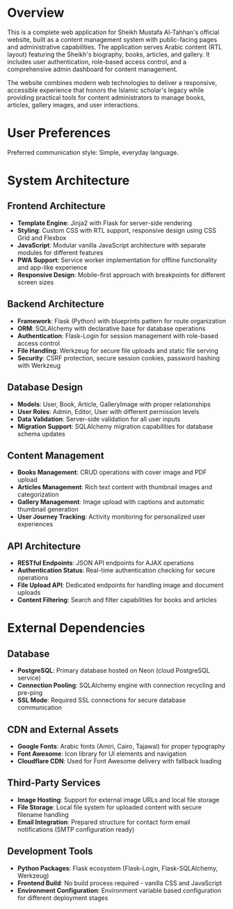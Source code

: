 # Overview

This is a complete web application for Sheikh Mustafa Al-Tahhan's official website, built as a content management system with public-facing pages and administrative capabilities. The application serves Arabic content (RTL layout) featuring the Sheikh's biography, books, articles, and gallery. It includes user authentication, role-based access control, and a comprehensive admin dashboard for content management.

The website combines modern web technologies to deliver a responsive, accessible experience that honors the Islamic scholar's legacy while providing practical tools for content administrators to manage books, articles, gallery images, and user interactions.

# User Preferences

Preferred communication style: Simple, everyday language.

# System Architecture

## Frontend Architecture
- **Template Engine**: Jinja2 with Flask for server-side rendering
- **Styling**: Custom CSS with RTL support, responsive design using CSS Grid and Flexbox
- **JavaScript**: Modular vanilla JavaScript architecture with separate modules for different features
- **PWA Support**: Service worker implementation for offline functionality and app-like experience
- **Responsive Design**: Mobile-first approach with breakpoints for different screen sizes

## Backend Architecture
- **Framework**: Flask (Python) with blueprints pattern for route organization
- **ORM**: SQLAlchemy with declarative base for database operations
- **Authentication**: Flask-Login for session management with role-based access control
- **File Handling**: Werkzeug for secure file uploads and static file serving
- **Security**: CSRF protection, secure session cookies, password hashing with Werkzeug

## Database Design
- **Models**: User, Book, Article, GalleryImage with proper relationships
- **User Roles**: Admin, Editor, User with different permission levels
- **Data Validation**: Server-side validation for all user inputs
- **Migration Support**: SQLAlchemy migration capabilities for database schema updates

## Content Management
- **Books Management**: CRUD operations with cover image and PDF upload
- **Articles Management**: Rich text content with thumbnail images and categorization
- **Gallery Management**: Image upload with captions and automatic thumbnail generation
- **User Journey Tracking**: Activity monitoring for personalized user experiences

## API Architecture
- **RESTful Endpoints**: JSON API endpoints for AJAX operations
- **Authentication Status**: Real-time authentication checking for secure operations
- **File Upload API**: Dedicated endpoints for handling image and document uploads
- **Content Filtering**: Search and filter capabilities for books and articles

# External Dependencies

## Database
- **PostgreSQL**: Primary database hosted on Neon (cloud PostgreSQL service)
- **Connection Pooling**: SQLAlchemy engine with connection recycling and pre-ping
- **SSL Mode**: Required SSL connections for secure database communication

## CDN and External Assets
- **Google Fonts**: Arabic fonts (Amiri, Cairo, Tajawal) for proper typography
- **Font Awesome**: Icon library for UI elements and navigation
- **Cloudflare CDN**: Used for Font Awesome delivery with fallback loading

## Third-Party Services
- **Image Hosting**: Support for external image URLs and local file storage
- **File Storage**: Local file system for uploaded content with secure filename handling
- **Email Integration**: Prepared structure for contact form email notifications (SMTP configuration ready)

## Development Tools
- **Python Packages**: Flask ecosystem (Flask-Login, Flask-SQLAlchemy, Werkzeug)
- **Frontend Build**: No build process required - vanilla CSS and JavaScript
- **Environment Configuration**: Environment variable based configuration for different deployment stages